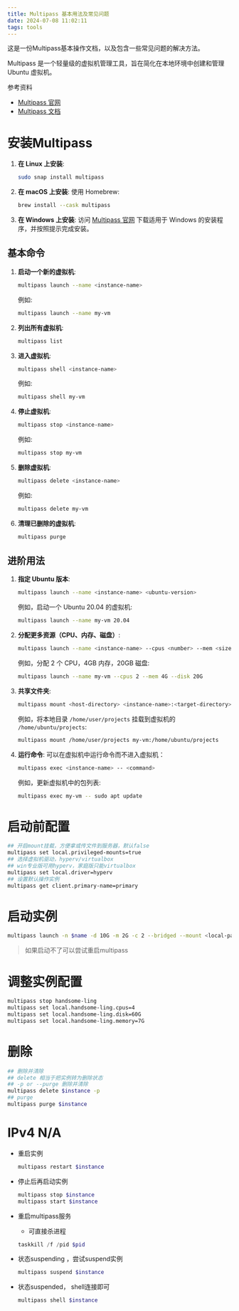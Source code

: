 ```yaml
---
title: Multipass 基本用法及常见问题
date: 2024-07-08 11:02:11
tags: tools
---
```

这是一份Multipass基本操作文档，以及包含一些常见问题的解决方法。

Multipass 是一个轻量级的虚拟机管理工具，旨在简化在本地环境中创建和管理 Ubuntu 虚拟机。

参考资料

- [Multipass 官网](https://multipass.run/)
- [Multipass 文档](https://multipass.run/docs)

# 安装Multipass

1. **在 Linux 上安装**:

   ```bash
   sudo snap install multipass
   ```

2. **在 macOS 上安装**:
   使用 Homebrew:

   ```bash
   brew install --cask multipass
   ```

3. **在 Windows 上安装**:
   访问 [Multipass 官网](https://multipass.run/) 下载适用于 Windows 的安装程序，并按照提示完成安装。

## 基本命令

1. **启动一个新的虚拟机**:

   ```bash
   multipass launch --name <instance-name>
   ```

   例如:

   ```bash
   multipass launch --name my-vm
   ```

2. **列出所有虚拟机**:

   ```bash
   multipass list
   ```

3. **进入虚拟机**:

   ```bash
   multipass shell <instance-name>
   ```

   例如:

   ```bash
   multipass shell my-vm
   ```

4. **停止虚拟机**:

   ```bash
   multipass stop <instance-name>
   ```

   例如:

   ```bash
   multipass stop my-vm
   ```

5. **删除虚拟机**:

   ```bash
   multipass delete <instance-name>
   ```

   例如:

   ```bash
   multipass delete my-vm
   ```

6. **清理已删除的虚拟机**:

   ```bash
   multipass purge
   ```

## 进阶用法

1. **指定 Ubuntu 版本**:

   ```bash
   multipass launch --name <instance-name> <ubuntu-version>
   ```

   例如，启动一个 Ubuntu 20.04 的虚拟机:

   ```bash
   multipass launch --name my-vm 20.04
   ```

2. **分配更多资源（CPU、内存、磁盘）**:

   ```bash
   multipass launch --name <instance-name> --cpus <number> --mem <size> --disk <size>
   ```

   例如，分配 2 个 CPU，4GB 内存，20GB 磁盘:

   ```bash
   multipass launch --name my-vm --cpus 2 --mem 4G --disk 20G
   ```

3. **共享文件夹**:

   ```bash
   multipass mount <host-directory> <instance-name>:<target-directory>
   ```

   例如，将本地目录 `/home/user/projects` 挂载到虚拟机的 `/home/ubuntu/projects`:

   ```bash
   multipass mount /home/user/projects my-vm:/home/ubuntu/projects
   ```

4. **运行命令**:
   可以在虚拟机中运行命令而不进入虚拟机：

   ```bash
   multipass exec <instance-name> -- <command>
   ```

   例如，更新虚拟机中的包列表:

   ```bash
   multipass exec my-vm -- sudo apt update
   ```

# 启动前配置

```bash
## 开启mount挂载，方便拿或传文件到服务器，默认false
multipass set local.privileged-mounts=true
## 选择虚拟机驱动，hyperv/virtualbox
## win专业版可用hyperv，家庭版只能virtualbox
multipass set local.driver=hyperv
## 设置默认操作实例
multipass get client.primary-name=primary
```

# 启动实例

```bash
multipass launch -n $name -d 10G -m 2G -c 2 --bridged --mount <local-path>:<instance-path>
```

> 如果启动不了可以尝试重启multipass

# 调整实例配置

```bash
multipass stop handsome-ling
multipass set local.handsome-ling.cpus=4
multipass set local.handsome-ling.disk=60G
multipass set local.handsome-ling.memory=7G
```

# 删除

```bash
## 删除并清除
## delete 相当于把实例转为删除状态 
## -p or --purge 删除并清除
multipass delete $instance -p
## purge
multipass purge $instance
```

# IPv4 N/A

- 重启实例

  ```bash
  multipass restart $instance
  ```

- 停止后再启动实例

  ```bash
  multipass stop $instance
  multipass start $instance
  ```

- 重启multipass服务

  - 可直接杀进程

  ```powershell
  taskkill /f /pid $pid
  ```

- 状态suspending ，尝试suspend实例

  ```bash
  multipass suspend $instance
  ```

- 状态suspended， shell连接即可

  ```bash
  multipass shell $instance
  ```

  

